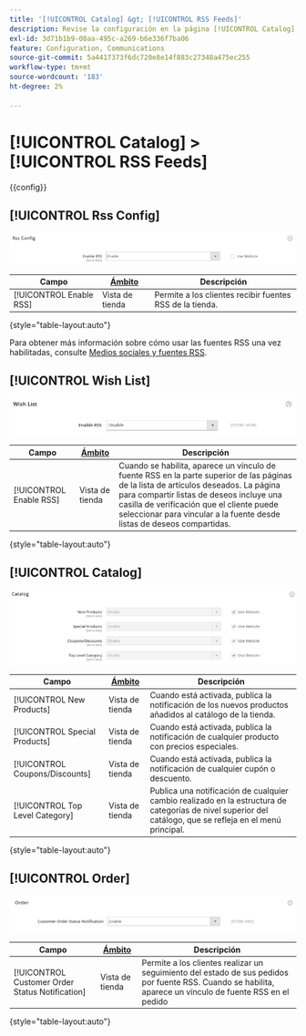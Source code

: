 ```yaml
---
title: '[!UICONTROL Catalog] &gt; [!UICONTROL RSS Feeds]'
description: Revise la configuración en la página [!UICONTROL Catalog] &gt; [!UICONTROL RSS Feeds] del administrador de Commerce.
exl-id: 3d71b1b9-08aa-495c-a269-b6e336f7ba06
feature: Configuration, Communications
source-git-commit: 5a4417373f6dc720e8e14f883c27348a475ec255
workflow-type: tm+mt
source-wordcount: '183'
ht-degree: 2%

---
```


# [!UICONTROL Catalog] > [!UICONTROL RSS Feeds]

{{config}}

## [!UICONTROL Rss Config]

![Configuración Rss](./assets/rss-feeds-rss-config.png)<!-- zoom -->

<!-- [Rss Config](https://experienceleague.adobe.com/es/docs/commerce-admin/marketing/communications/social-rss) -->

| Campo | [Ámbito](../../getting-started/websites-stores-views.md#scope-settings) | Descripción |
|--- |--- |--- |
| [!UICONTROL Enable RSS] | Vista de tienda | Permite a los clientes recibir fuentes RSS de la tienda. |

{style="table-layout:auto"}

Para obtener más información sobre cómo usar las fuentes RSS una vez habilitadas, consulte [Medios sociales y fuentes RSS](../../merchandising-promotions/social-rss.md).

## [!UICONTROL Wish List]

![Lista de deseos](./assets/rss-feeds-wishlist.png)<!-- zoom -->

<!-- [Wish List](https://experienceleague.adobe.com/es/docs/commerce-admin/stores-sales/shopper-tools/wish-lists/wishlists) -->

| Campo | [Ámbito](../../getting-started/websites-stores-views.md#scope-settings) | Descripción |
|--- |--- |--- |
| [!UICONTROL Enable RSS] | Vista de tienda | Cuando se habilita, aparece un vínculo de fuente RSS en la parte superior de las páginas de la lista de artículos deseados. La página para compartir listas de deseos incluye una casilla de verificación que el cliente puede seleccionar para vincular a la fuente desde listas de deseos compartidas. |

{style="table-layout:auto"}

## [!UICONTROL Catalog]

![Catálogo](./assets/rss-feeds-catalog.png)<!-- zoom -->

<!-- [Catalog](https://experienceleague.adobe.com/es/docs/commerce-admin/catalog/catalog-menu) -->

| Campo | [Ámbito](../../getting-started/websites-stores-views.md#scope-settings) | Descripción |
|--- |--- |--- |
| [!UICONTROL New Products] | Vista de tienda | Cuando está activada, publica la notificación de los nuevos productos añadidos al catálogo de la tienda. |
| [!UICONTROL Special Products] | Vista de tienda | Cuando está activada, publica la notificación de cualquier producto con precios especiales. |
| [!UICONTROL Coupons/Discounts] | Vista de tienda | Cuando está activada, publica la notificación de cualquier cupón o descuento. |
| [!UICONTROL Top Level Category] | Vista de tienda | Publica una notificación de cualquier cambio realizado en la estructura de categorías de nivel superior del catálogo, que se refleja en el menú principal. |

{style="table-layout:auto"}

## [!UICONTROL Order]

![Pedido](./assets/rss-feeds-order.png)<!-- zoom -->

<!-- [Order](https://experienceleague.adobe.com/es/docs/commerce-admin/stores-sales/order-management/orders/order-status#notification) -->

| Campo | [Ámbito](../../getting-started/websites-stores-views.md#scope-settings) | Descripción |
|--- |--- |--- |
| [!UICONTROL Customer Order Status Notification] | Vista de tienda | Permite a los clientes realizar un seguimiento del estado de sus pedidos por fuente RSS. Cuando se habilita, aparece un vínculo de fuente RSS en el pedido |

{style="table-layout:auto"}
